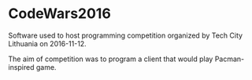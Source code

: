 # CodeWars2016

Software used to host programming competition organized by Tech City Lithuania on 2016-11-12.

The aim of competition was to program a client that would play Pacman-inspired game.
